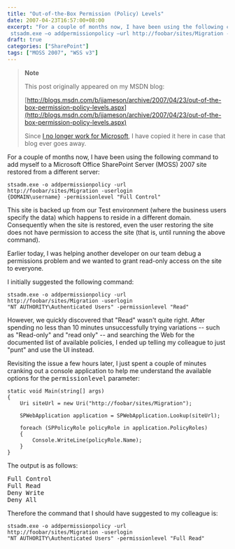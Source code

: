 ```yaml
---
title: "Out-of-the-Box Permission (Policy) Levels"
date: 2007-04-23T16:57:00+08:00
excerpt: "For a couple of months now, I have been using the following command to add myself to a Microsoft Office SharePoint Server (MOSS) 2007 site restored from a different server: 
 stsadm.exe –o addpermissionpolicy –url http://foobar/sites/Migration -userlogin..."
draft: true
categories: ["SharePoint"]
tags: ["MOSS 2007", "WSS v3"]
---
```


> **Note**
> 
> 
> 	This post originally appeared on my MSDN blog:  
>   
> 
> 
> [http://blogs.msdn.com/b/jjameson/archive/2007/04/23/out-of-the-box-permission-policy-levels.aspx](http://blogs.msdn.com/b/jjameson/archive/2007/04/23/out-of-the-box-permission-policy-levels.aspx)
> 
> 
> Since
> 	[I no longer work for Microsoft](/blog/jjameson/2011/09/02/last-day-with-microsoft), I have copied it here in case that blog 
> 	ever goes away.


For a couple of months now, I have been using the following command to add myself  to a Microsoft Office SharePoint Server (MOSS) 2007 site restored from a different  server:



    stsadm.exe -o addpermissionpolicy -url
    http://foobar/sites/Migration -userlogin 
    {DOMAIN\username} -permissionlevel "Full Control"



This site is backed up from our Test environment (where the business users specify  the data) which happens to reside in a different domain. Consequently when the site  is restored, even the user restoring the site does not have permission to access  the site (that is, until running the above command).

Earlier today, I was helping another developer on our team debug a permissions  problem and we wanted to grant read-only access on the site to everyone.

I initially suggested the following command:



    stsadm.exe -o addpermissionpolicy -url
    http://foobar/sites/Migration -userlogin 
    "NT AUTHORITY\Authenticated Users" -permissionlevel "Read"



However, we quickly discovered that "Read" wasn't quite right. After spending  no less than 10 minutes unsuccessfully trying variations -- such as "Read-only"  and "read only" -- and searching the Web for the documented list of available policies,  I ended up telling my colleague to just "punt" and use the UI instead.

Revisiting the issue a few hours later, I just spent a couple of minutes cranking  out a console application to help me understand the available options for the <kbd>permissionlevel</kbd> parameter:



    static void Main(string[] args)
    {
        Uri siteUrl = new Uri("http://foobar/sites/Migration");
    
        SPWebApplication application = SPWebApplication.Lookup(siteUrl);
    
        foreach (SPPolicyRole policyRole in application.PolicyRoles)
        {
            Console.WriteLine(policyRole.Name);
        }
    }



The output is as follows:

<samp>Full Control<br>Full Read<br>Deny Write<br>Deny All</samp> 

Therefore the command that I should have suggested to my colleague is:



    stsadm.exe -o addpermissionpolicy -url
    http://foobar/sites/Migration -userlogin 
    "NT AUTHORITY\Authenticated Users" -permissionlevel "Full Read"

